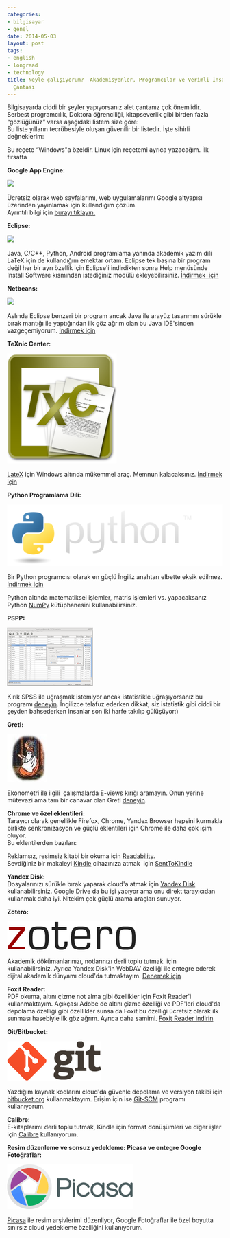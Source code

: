 ```yaml
---
categories:
- bilgisayar
- genel
date: 2014-05-03
layout: post
tags:
- english
- longread
- technology
title: Neyle çalışıyorum?  Akademisyenler, Programcılar ve Verimli İnsanlar için Alet
  Çantası
---
```


Bilgisayarda ciddi bir şeyler yapıyorsanız alet çantanız çok önemlidir. Serbest programcılık, Doktora öğrenciliği, kitapseverlik gibi birden fazla “gözlüğünüz” varsa aşağıdaki listem size göre:  
Bu liste yılların tecrübesiyle oluşan güvenilir bir listedir. İşte sihirli değneklerim:  
  
Bu reçete “Windows"a özeldir. Linux için reçetemi ayrıca yazacağım. İlk fırsatta  
  
  
**Google App Engine:**  

[![](/images/appengine-icon-54x48.png)](https://developers.google.com/cloud/images/appengine-icon-54x48.png)

Ücretsiz olarak web sayfalarımı, web uygulamalarımı Google altyapısı üzerinden yayınlamak için kullandığım çözüm.  
Ayrıntılı bilgi için [burayı tıklayın.](http://www.idefix.com/kitap/google-app-engine-suat-atan/tanim.asp?sid=U8ZY2WW6L40VU9EM0U7H)  
  
**Eclipse:**  

[![](/images/eclipse-800x426.png)](http://www.eclipse.org/eclipse.org-common/themes/Nova/images/eclipse-800x426.png)

Java, C/C++, Python, Android programlama yanında akademik yazım dili LaTeX için de kullandığım emektar ortam. Eclipse tek başına bir program değil her bir ayrı özellik için Eclipse'i indirdikten sonra Help menüsünde Install Software kısmından istediğiniz modülü ekleyebilirsiniz. [İndirmek  için](http://www.eclipse.org/downloads/)  
  
**Netbeans:**  

[![](/images/logo_netbeans_red.png)](https://netbeans.org/images_www/v7/design/logo_netbeans_red.png)

Aslında Eclipse benzeri bir program ancak Java ile arayüz tasarımını sürükle bırak mantığı ile yaptığından ilk göz ağrım olan bu Java IDE'sinden vazgeçemiyorum. [İndirmek için](https://netbeans.org/)  
  
**TeXnic Center:**  

[![](/images/txc.png)](http://www.texniccenter.org/wp-content/txc.png)

[LateX](http://blog.suatatan.com/2014/04/latex-kullanmann-artlar-ve-eksileri.html#.U2UnLR87GIU) için Windows altında mükemmel araç. Memnun kalacaksınız. [İndirmek için](http://www.texniccenter.org/download/)  
  
  
**Python Programlama Dili:**  

[![](/images/python-logo.png)](https://www.python.org/static/img/python-logo.png)

Bir Python programcısı olarak en güçlü İngiliz anahtarı elbette eksik edilmez. [İndirmek için](http://www.python.org/)  
  
Python altında matematiksel işlemler, matris işlemleri vs. yapacaksanız Python [NumPy](http://www.numpy.org/) kütüphanesini kullanabilirsiniz.  
  
  
  
**PSPP:**  

[![](/images/variable-sheet-thumb.png)](http://www.gnu.org/software/pspp/images/variable-sheet-thumb.png)

Kırık SPSS ile uğraşmak istemiyor ancak istatistikle uğraşıyorsanız bu programı [deneyin](http://www.gnu.org/software/pspp/). İngilizce telafuz ederken dikkat, siz istatistik gibi ciddi bir şeyden bahsederken insanlar son iki harfe takılıp gülüşüyor:)  
  
**Gretl:**  

[![](/images/gretl-image.png)](http://gretl.sourceforge.net/images/gretl-image.png)

Ekonometri ile ilgili  çalışmalarda E-views kırığı aramayın. Onun yerine mütevazi ama tam bir canavar olan Gretl [deneyin](http://gretl.sourceforge.net/).  
  
**Chrome ve özel eklentileri:**  
Tarayıcı olarak genellikle Firefox, Chrome, Yandex Browser hepsini kurmakla birlikte senkronizasyon ve güçlü eklentileri için Chrome ile daha çok işim oluyor.  
Bu eklentilerden bazıları:  
  
Reklamsız, resimsiz kitabi bir okuma için [Readability](https://www.readability.com/).  
Sevdiğiniz bir makaleyi [Kindle](https://kindle.amazon.com/) cihazınıza atmak  için [SentToKindle](http://www.amazon.com/gp/sendtokindle/chrome)  
  
**Yandex Disk:**  
Dosyalarınızı sürükle bırak yaparak cloud'a atmak için [Yandex Disk](https://disk.yandex.com.tr/) kullanabilirsiniz. Google Drive da bu işi yapıyor ama onu direkt tarayıcıdan kullanmak daha iyi. Nitekim çok güçlü arama araçları sunuyor.  
  
  
  
**Zotero:**  

[![](/images/zotero.png)](https://www.zotero.org/static/images/theme/zotero.png)

Akademik dökümanlarınızı, notlarınızı derli toplu tutmak  için kullanabilirsiniz. Ayrıca Yandex Disk'in WebDAV özelliği ile entegre ederek dijital akademik dünyamı cloud'da tutmaktayım. [Denemek için](https://www.zotero.org/)  
  
**Foxit Reader:**  
PDF okuma, altını çizme not alma gibi özellikler için Foxit Reader'i kullanmaktayım. Açıkçası Adobe de altını çizme özelliği ve PDF'leri cloud'da depolama özelliği gibi özellikler sunsa da Foxit bu özelliği ücretsiz olarak ilk sunması hasebiyle ilk göz ağrım. Ayrıca daha samimi. [Foxit Reader indirin](http://www.foxitsoftware.com/Secure_PDF_Reader/)  
  
**Git/Bitbucket:**  

[![](/images/logo@2x.png)](http://git-scm.com/images/logo@2x.png)

Yazdığım kaynak kodlarını cloud'da güvenle depolama ve versiyon takibi için [bitbucket.org](http://bitbucket.org/) kullanmaktayım. Erişim için ise [Git-SCM](http://git-scm.com/) programı kullanıyorum.  
  
**Calibre:**  
E-kitaplarımı derli toplu tutmak, Kindle için format dönüşümleri ve diğer işler için [Calibre](http://calibre-ebook.com/) kullanıyorum.  
  
**Resim düzenleme ve sonsuz yedekleme: Picasa ve entegre Google Fotoğraflar:**  

[![](/images/logo_picasa_large.png)](http://picasa.google.com/images/logo_picasa_large.png)

[Picasa](http://picasa.google.com/) ile resim arşivlerimi düzenliyor, Google Fotoğraflar ile özel boyutta sınırsız cloud yedekleme özelliğini kullanıyorum.
